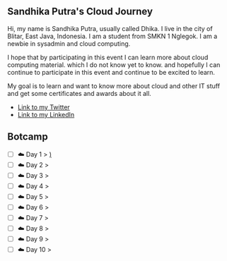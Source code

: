 ##  Sandhika Putra's Cloud Journey

Hi, my name is Sandhika Putra, usually called Dhika. I live in the city of Blitar, East Java, Indonesia. I am a student from SMKN 1 Nglegok. I am a newbie in sysadmin and cloud computing.

I hope that by participating in this event I can learn more about cloud computing material. which I do not know yet to know. and hopefully I can continue to participate in this event and continue to be excited to learn.

My goal is to learn and want to know more about cloud and other IT stuff and get some certificates and awards about it all.

- [Link to my Twitter](https://twitter.com/SandhikaPutra13)
- [Link to my LinkedIn](https://www.linkedin.com/in/putra-fa-b3bbb7246/)

## Botcamp 

- [ ] ☁️ Day 1 > [)](Journey/001/Readme.md)
- [ ] ☁️ Day 2 > [](Journey/002/Readme.md)
- [ ] ☁️ Day 3 > [](Journey/003/Readme.md)
- [ ] ☁️ Day 4 > [](Journey/004/Readme.md)
- [ ] ☁️ Day 5 > [](Journey/005/Readme.md)
- [ ] ☁️ Day 6 > [](Journey/006/Readme.md)
- [ ] ☁️ Day 7 > [](Journey/007/Readme.md)
- [ ] ☁️ Day 8 > [](Journey/008/Readme.md)
- [ ] ☁️ Day 9 > [](Journey/009/Readme.md)
- [ ] ☁️ Day 10 > [](Journey/010/Readme.md)
